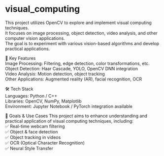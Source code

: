 # visual_computing
This project utilizes OpenCV to explore and implement visual computing techniques. </br>
It focuses on image processing, object detection, video analysis, and other computer vision applications. </br>
The goal is to experiment with various vision-based algorithms and develop practical applications. </br>

🚀 Key Features </br>
Image Processing: Filtering, edge detection, color transformations, etc. </br>
Object Detection: Haar Cascade, YOLO, OpenCV DNN integration </br>
Video Analysis: Motion detection, object tracking </br>
Other Applications: Augmented reality (AR), facial recognition, OCR </br>

🛠️ Tech Stack </br>
Languages: Python / C++ </br>
Libraries: OpenCV, NumPy, Matplotlib </br>
Environment: Jupyter Notebook / PyTorch integration available </br>

🎯 Goals & Use Cases
This project aims to enhance understanding and practical application of visual computing techniques, including: </br>
✅ Real-time webcam filtering </br>
✅ Object & face detection </br>
✅ Object tracking in videos </br>
✅ OCR (Optical Character Recognition) </br>
✅ Neural Style Transfer </br>

